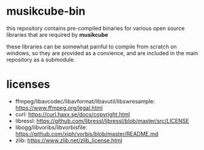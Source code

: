 # musikcube-bin

this repository contains pre-compiled binaries for various open source libraries that are required by **musikcube**

these libraries can be somewhat painful to compile from scratch on windows, so they are provided as a convience, and are included in the main repository as a submodule.

# licenses

* ffmpeg/libavcodec/libavformat/libavutil/libswresample: https://www.ffmpeg.org/legal.html
* curl: https://curl.haxx.se/docs/copyright.html
* libressl: https://github.com/libressl/libressl/blob/master/src/LICENSE
* libogg/libvoribs/libvorbisfile: https://github.com/xiph/vorbis/blob/master/README.md
* zlib: https://www.zlib.net/zlib_license.html
